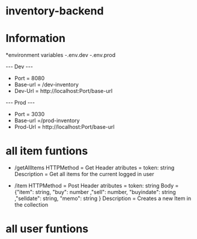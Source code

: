 # inventory-backend

# Information

*environment variables
    -.env.dev
    -.env.prod

--- Dev ---
* Port = 8080
* Base-url = /dev-inventory
* Dev-Url = http://localhost:Port/base-url

--- Prod ---
* Port = 3030
* Base-url =/prod-inventory
* Prod-Url = http://localhost:Port/base-url

# all item funtions

* /getAllItems
    HTTPMethod = Get
    Header atributes = token: string
    Description = Get all items for the current logged in user 

* /item
    HTTPMethod = Post
    Header atributes = token: string
    Body = {"item": string, "buy": number ,"sell": number, "buyindate": string ,"selldate": string, "memo": string }
    Description = Creates a new Item in the collection

# all user funtions
